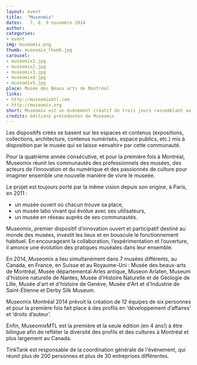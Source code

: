 ```yaml
---
layout: event
title:  "Museomix"
dates:   7, 8, 9 novembre 2014
author: 
categories:
- event
img: museomix.png
thumb: museomix_thumb.jpg
carousel:
- museomix1.jpg
- museomix2.jpg
- museomix3.jpg
- museomix4.jpg
- museomix5.jpg
place: Musée des Beaux arts de Montréal
links: 
- http://museomixmtl.com
- http://museomix.org
short: Museomix est un événement créatif de trois jours rassemblant au coeur d’un musée des professionnels aux profils variés pour concevoir et prototyper de nouvelles expériences muséales mêlant interactivité et solutions numériques. 
credits: éditions précedentes de Museomix 
---
```

Les dispositifs créés se basent sur les espaces et contenus (expositions, collections, architecture, contenus numérisés, espace publics, etc.) mis à disposition par le musée qui se laisse «envahir» par cette communauté. 

Pour la quatrième année consécutive, et pour la première fois à Montréal, Museomix réunit les communautés des professionnels des musées, des acteurs de l’innovation et du numérique et des passionnés de culture pour imaginer ensemble une nouvelle manière de vivre le museée.

Le projet est toujours porté par la même vision depuis son origine, à Paris, en 2011 :

- un musée ouvert où chacun trouve sa place,
- un musée labo vivant qui évolue avec ses utilisateurs,
- un musée en réseau auprès de ses communautés.

Museomix, premier dispositif d’innovation ouvert et participatif destiné au monde des musées, investit les lieux et en bouscule le fonctionnement habituel. En encourageant la collaboration, l’expérimentation et l’ouverture, il amorce une évolution des pratiques muséales dans leur ensemble.

En 2014, Museomix a lieu simultanément dans 7 musées différents, au Canada, en France, en Suisse et au Royaume-Uni : Musée des beaux-arts de Montréal, Musée départemental Arles antique, Museon Arlaten, Museum d'histoire naturelle de Nantes, Musée d'Histoire Naturelle et de Géologie de Lille, Musée d'art et d'histoire de Genève, Musée d'Art et d'Industrie de Saint-Étienne et Derby Silk Museum.
 
Museomix Montréal 2014 prévoit la création de 12 équipes de six personnes et pour la première fois fait place à des profils en ‘développement d’affaires’ et ‘droits d’auteur’.

Enfin, MuseomixMTL est la première et la seule édition (en 4 ans!) à être bilingue afin de refléter la diversité des profils et des cultures à Montréal et plus largement au Canada.

TinkTank est responsable de la coordination générale de l'événement, qui réunit plus de 200 personnes et plus de 30 entreprises différentes.  
